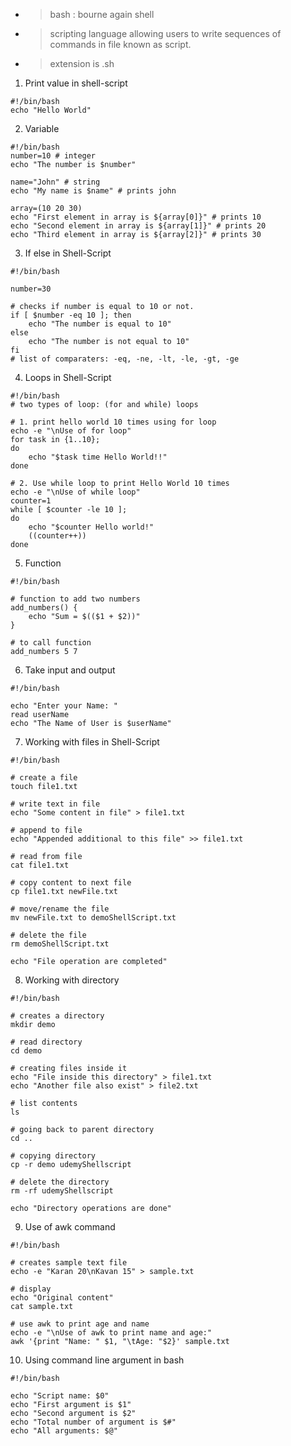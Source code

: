 - >bash : bourne again shell
- >scripting language allowing users to write sequences of commands in file known as script.
- >extension is .sh

1. Print value in shell-script
```shell
#!/bin/bash
echo "Hello World"
```

2. Variable
```shell
#!/bin/bash
number=10 # integer
echo "The number is $number"

name="John" # string
echo "My name is $name" # prints john

array=(10 20 30)
echo "First element in array is ${array[0]}" # prints 10
echo "Second element in array is ${array[1]}" # prints 20
echo "Third element in array is ${array[2]}" # prints 30
```

3. If else in Shell-Script
```shell
#!/bin/bash

number=30

# checks if number is equal to 10 or not.
if [ $number -eq 10 ]; then
    echo "The number is equal to 10"
else
    echo "The number is not equal to 10"
fi
# list of comparaters: -eq, -ne, -lt, -le, -gt, -ge
```

4. Loops in Shell-Script
```shell
#!/bin/bash
# two types of loop: (for and while) loops

# 1. print hello world 10 times using for loop
echo -e "\nUse of for loop"
for task in {1..10}; 
do
    echo "$task time Hello World!!"
done

# 2. Use while loop to print Hello World 10 times
echo -e "\nUse of while loop"
counter=1
while [ $counter -le 10 ]; 
do
    echo "$counter Hello world!"
    ((counter++))
done
```

5. Function 
```shell
#!/bin/bash

# function to add two numbers
add_numbers() {
    echo "Sum = $(($1 + $2))"
}

# to call function
add_numbers 5 7
```

6. Take input and output
```shell
#!/bin/bash

echo "Enter your Name: "
read userName
echo "The Name of User is $userName"
```

7. Working with files in Shell-Script
```shell
#!/bin/bash

# create a file
touch file1.txt

# write text in file
echo "Some content in file" > file1.txt

# append to file
echo "Appended additional to this file" >> file1.txt

# read from file
cat file1.txt

# copy content to next file
cp file1.txt newFile.txt

# move/rename the file
mv newFile.txt to demoShellScript.txt

# delete the file
rm demoShellScript.txt

echo "File operation are completed"
```

8. Working with directory
```shell
#!/bin/bash

# creates a directory
mkdir demo

# read directory
cd demo

# creating files inside it
echo "File inside this directory" > file1.txt
echo "Another file also exist" > file2.txt

# list contents
ls

# going back to parent directory
cd ..

# copying directory
cp -r demo udemyShellscript

# delete the directory
rm -rf udemyShellscript

echo "Directory operations are done"
```

9. Use of awk command
```shell
#!/bin/bash

# creates sample text file
echo -e "Karan 20\nKavan 15" > sample.txt

# display 
echo "Original content"
cat sample.txt

# use awk to print age and name
echo -e "\nUse of awk to print name and age:"
awk '{print "Name: " $1, "\tAge: "$2}' sample.txt
```

10. Using command line argument in bash
```shell
#!/bin/bash

echo "Script name: $0"
echo "First argument is $1"
echo "Second argument is $2"
echo "Total number of argument is $#"
echo "All arguments: $@"
```